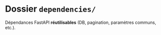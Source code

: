 # Dossier `dependencies/`


Dépendances FastAPI **réutilisables** (DB, pagination, paramètres communs, etc.).